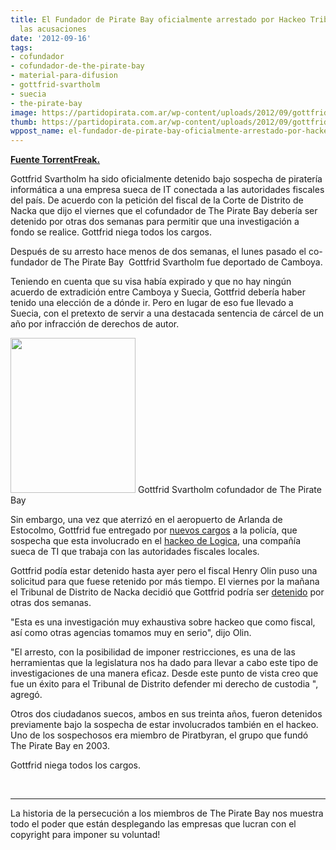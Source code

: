 ```yaml
---
title: El Fundador de Pirate Bay oficialmente arrestado por Hackeo Tributario, niega
  las acusaciones
date: '2012-09-16'
tags:
- cofundador
- cofundador-de-the-pirate-bay
- material-para-difusion
- gottfrid-svartholm
- suecia
- the-pirate-bay
image: https://partidopirata.com.ar/wp-content/uploads/2012/09/gottfrid1.jpg
thumb: https://partidopirata.com.ar/wp-content/uploads/2012/09/gottfrid1-150x150.jpg
wppost_name: el-fundador-de-pirate-bay-oficialmente-arrestado-por-hackeo-tributario-niega-las-acusaciones
---
```


<strong><a href="https://torrentfreak.com/pirate-bay-founder-officially-arrested-for-tax-hack-denies-accusations-120916/" target="_blank">Fuente TorrentFreak.</a></strong>

Gottfrid Svartholm ha sido oficialmente detenido bajo sospecha de piratería informática a una empresa sueca de IT conectada a las autoridades fiscales del país. De acuerdo con la petición del fiscal de la Corte de Distrito de Nacka que dijo el viernes que el cofundador de The Pirate Bay debería ser detenido por otras dos semanas para permitir que una investigación a fondo se realice. Gottfrid niega todos los cargos.

Después de su arresto hace menos de dos semanas, el lunes pasado el co-fundador de The Pirate Bay  Gottfrid Svartholm fue deportado de Camboya.

Teniendo en cuenta que su visa había expirado y que no hay ningún acuerdo de extradición entre Camboya y Suecia, Gottfrid debería haber tenido una elección de a dónde ir. Pero en lugar de eso fue llevado a Suecia, con el pretexto de servir a una destacada sentencia de cárcel de un año por infracción de derechos de autor.

<a href="https://partidopirata.com.ar/wp-content/uploads/2012/09/gottfrid1.jpg"><img class="size-full wp-image-6503" title="Gottfrid Svartholm" src="https://partidopirata.com.ar/wp-content/uploads/2012/09/gottfrid1.jpg" alt="" width="200" height="248" /></a> Gottfrid Svartholm cofundador de The Pirate Bay


Sin embargo, una vez que aterrizó en el aeropuerto de Arlanda de Estocolmo, Gottfrid fue entregado por <a href="http://torrentfreak.com/pirate-bay-co-founder-lands-in-sweden-immediately-charged-by-police-120911/">nuevos cargos</a> a la policía, que sospecha que esta involucrado en el <a href="http://torrentfreak.com/pirate-bay-founder-arrest-related-to-tax-hack-not-piracy-120906/">hackeo de Logica</a>, una compañía sueca de TI que trabaja con las autoridades fiscales locales.

Gottfrid podía estar detenido hasta ayer pero el fiscal Henry Olin puso una solicitud para que fuese retenido por más tiempo. El viernes por la mañana el Tribunal de Distrito de Nacka decidió que Gottfrid podría ser <a href="http://sverigesradio.se/sida/artikel.aspx?programid=83&amp;artikel=5271448">detenido</a> por otras dos semanas.

"Esta es una investigación muy exhaustiva sobre hackeo que como fiscal, así como otras agencias tomamos muy en serio", dijo Olin.

"El arresto, con la posibilidad de imponer restricciones, es una de las herramientas que la legislatura nos ha dado para llevar a cabo este tipo de investigaciones de una manera eficaz. Desde este punto de vista creo que fue un éxito para el Tribunal de Distrito defender mi derecho de custodia ", agregó.

Otros dos ciudadanos suecos, ambos en sus treinta años, fueron detenidos previamente bajo la sospecha de estar involucrados también en el hackeo. Uno de los sospechosos era miembro de Piratbyran, el grupo que fundó The Pirate Bay en 2003.

Gottfrid niega todos los cargos.

&nbsp;

<hr />

La historia de la persecución a los miembros de The Pirate Bay nos muestra todo el poder que están desplegando las empresas que lucran con el copyright para imponer su voluntad!
